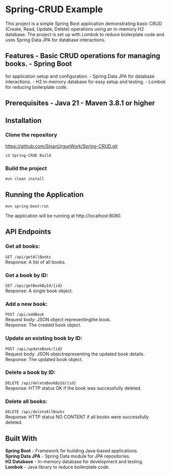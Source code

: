 # Spring-CRUD Example

This project is a simple Spring Boot application demonstrating basic
CRUD (Create, Read, Update, Delete) operations using an in-memory H2
database. The project is set up with Lombok to reduce boilerplate code
and uses Spring Data JPA for database interactions.


## Features - Basic CRUD operations for managing books. - Spring Boot
for application setup and configuration. - Spring Data JPA for database
interactions. - H2 in-memory database for easy setup and testing. -
Lombok for reducing boilerplate code.

## Prerequisites - Java 21 - Maven 3.8.1 or higher

## Installation 
### Clone the repository  
https://github.com/SinanUrgunWork/Spring-CRUD.git 
```
cd Spring-CRUD Build
```
### Build the project
```
mvn clean install
```
## Running the Application
```
mvn spring-boot:run
```
The application will be running at http://localhost:8080.  
## API Endpoints 
### Get all books:

`GET /api/getAllBooks`  
Response: A list of all books.  

### Get a book by ID:

`GET /api/getBookById/{id}`  
Response: A single book object.

### Add a new book:

`POST /api/addBook`  
Request body: JSON object representingthe book.  
Response: The created book object.

### Update an existing book by ID:

`POST /api/updateBook/{id}`  
Request body: JSON objectrepresenting the updated book details.  
Response: The updated book object.

### Delete a book by ID:

`DELETE /api/deleteBookById/{id}`  
Response: HTTP status OK if the book was successfully deleted.  

### Delete all books:

`DELETE /api/deleteAllBooks`  
Response: HTTP status NO CONTENT if all books were successfully deleted.

## Built With 
**Spring Boot** - Framework for building Java-based applications.  
**Spring Data JPA** - Spring Data module for JPA repositories.  
**H2 Database** - In-memory database for development and testing.  
**Lombok** - Java library to reduce boilerplate code.
